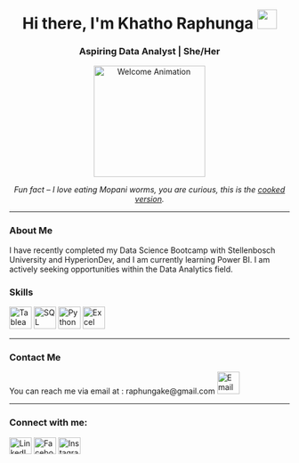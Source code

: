 
<h1 align="center">Hi there, I'm Khatho Raphunga <img src="https://media.giphy.com/media/hvRJCLFzcasrR4ia7z/giphy.gif" width="35px"></h1>
<h3 align="center">Aspiring Data Analyst | She/Her</h3>

<p align="center">
  <img src="https://media.giphy.com/media/Ll22OhMLAlVDb8UQWe/giphy.gif" alt="Welcome Animation" width="200"/>
</p>

<p align="center">
  <em>Fun fact – I love eating Mopani worms, you are curious, this is the <a href="https://taste.co.za/recipes/mopane-stew-mashonzha/" target="_blank">cooked version</a>.</em>
</p>

---

### About Me

I have recently completed my Data Science Bootcamp with Stellenbosch University and HyperionDev, and I am currently learning Power BI. I am actively seeking opportunities within the Data Analytics field.

### Skills
<p align="left">
  <img src="https://img.icons8.com/color/48/000000/tableau-software.png" alt="Tableau" width="40" height="40"/>
  <img src="https://img.icons8.com/color/48/000000/sql.png" alt="SQL" width="40" height="40"/>
  <img src="https://img.icons8.com/color/48/000000/python.png" alt="Python" width="40" height="40"/>
  <img src="https://img.icons8.com/color/48/000000/ms-excel.png" alt="Excel" width="40" height="40"/>
</p>

---

### Contact Me

<p align="left">
  You can reach me via email at : raphungake@gmail.com <a href="mailto:raphungake@gmail.com"><img src="https://img.icons8.com/color/48/000000/email.png" alt="Email" width="40" height="40"/></a>
</p>

---

<h3 align="left">Connect with me:</h3>
<p align="left">
  <a href="https://www.linkedin.com/in/khathotsheloraphunga/" target="_blank"><img align="center" src="https://raw.githubusercontent.com/rahuldkjain/github-profile-readme-generator/master/src/images/icons/Social/linked-in-alt.svg" alt="LinkedIn" height="30" width="40" /></a>
  <a href="https://web.facebook.com/khathots" target="_blank"><img align="center" src="https://raw.githubusercontent.com/rahuldkjain/github-profile-readme-generator/master/src/images/icons/Social/facebook.svg" alt="Facebook" height="30" width="40" /></a>
  <a href="https://www.instagram.com/khatho_raphunga/" target="_blank"><img align="center" src="https://raw.githubusercontent.com/rahuldkjain/github-profile-readme-generator/master/src/images/icons/Social/instagram.svg" alt="Instagram" height="30" width="40" /></a>
</p>
